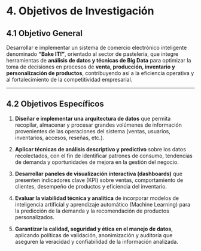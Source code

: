 # 4. Objetivos de Investigación

## 4.1 Objetivo General

Desarrollar e implementar un sistema de comercio electrónico inteligente denominado **“Bake IT!”**, orientado al sector de pastelería, que integre herramientas de **análisis de datos y técnicas de Big Data** para optimizar la toma de decisiones en procesos de **venta, producción, inventario y personalización de productos**, contribuyendo así a la eficiencia operativa y al fortalecimiento de la competitividad empresarial.

---

## 4.2 Objetivos Específicos

1. **Diseñar e implementar una arquitectura de datos** que permita recopilar, almacenar y procesar grandes volúmenes de información provenientes de las operaciones del sistema (ventas, usuarios, inventarios, accesos, reseñas, etc.).  

2. **Aplicar técnicas de análisis descriptivo y predictivo** sobre los datos recolectados, con el fin de identificar patrones de consumo, tendencias de demanda y oportunidades de mejora en la gestión del negocio.  

3. **Desarrollar paneles de visualización interactiva (dashboards)** que presenten indicadores clave (KPI) sobre ventas, comportamiento de clientes, desempeño de productos y eficiencia del inventario.  

4. **Evaluar la viabilidad técnica y analítica** de incorporar modelos de inteligencia artificial y aprendizaje automático (Machine Learning) para la predicción de la demanda y la recomendación de productos personalizados.  

5. **Garantizar la calidad, seguridad y ética en el manejo de datos**, aplicando políticas de validación, anonimización y auditoría que aseguren la veracidad y confiabilidad de la información analizada.
